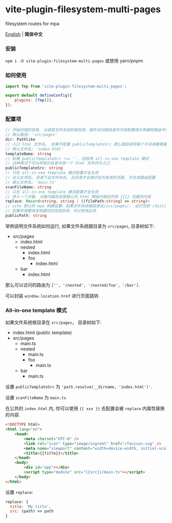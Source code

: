 # vite-plugin-filesystem-multi-pages

filesystem routes for mpa

<p>
<a href="https://github.com/MinatoHikari/vite-plugin-filesystem-multi-pages/blob/main/README.md">English</a> | <b>简体中文</b>
<!-- Contributors: Thanks for geting interested, however we DON'T accept new transitions to the README, thanks. -->
</p>

### 安装

`npm i -D vite-plugin-filesystem-multi-pages`
或使用 yarn/pnpm

### 如何使用

```javascript
import fmp from 'vite-plugin-filesystem-multi-pages';

export default defineConfig({
    plugins: [fmp()],
});
```

### 配置项

```typescript
// 开始扫描的目录, 也就是文件系统的根目录，插件会扫描目录中内容配置相关构建和路由中间件
// 默认路径: 'src/pages'
dir: Pathlike
// 入口 html 文件名， 如果不配置 publicTemplateSrc 那么根目录和每个子目录都需要一个 html 作为入口
// 默认文件名: 'index.html'
templateName: string
// 如果 publicTemplateSrc !== '', 则启用 all-in-one template 模式
// 这种情况下可以所有的目录共用一个 html 文件作为入口
publicTemplateSrc: string
// 只在 all-in-one template 模式配置才会生效 
// 定义此项后, 目录下此文件存在, 此目录才会被识别为有效的页面, 并生成路由配置
// 默认文件名: 'main.ts'
scanFileName: string
// 只在 all-in-one template 模式配置才会生效 
// 传入一个对象, 对象内属性会替换公共 html 模版内相应的用 {{}} 包裹的内容
replace: Record<string, string | ((filePath:string) => string)>
// vite 默认的 mpa 构建设置，如果文件系统根目录在/src/pages/， 会打包到 /dist/src/pages/ 目录
// 如果你想要改变构建后的存放目录，可以修改此项
publicPath: string
```

举例说明文件系统如何运行, 如果文件系统跟目录为 `src/pages`, 目录树如下:

-   src/pages
    -   index.html
    -   nested
        -   index.html
        -   foo
            -   index.html
    -   bar
        -   index.html

那么可以访问的路由为 `['', '/nested', '/nested/foo', '/bar']`.

可以封装 `window.location.href` 进行页面跳转.

### All-in-one template 模式

如果文件系统根目录在 `src/pages`， 目录树如下:

-   index.html (public template)
-   src/pages
    -   main.ts
    -   nested
        -   main.ts
        -   foo
            -   main.ts
    -   bar
        -   main.ts

设置 `publicTemplateSrc` 为 `'path.resolve(__dirname, 'index.html')'`.

设置 `scanFileName` 为 `main.ts`

在公共的 `index.html` 内, 你可以使用 `{{ xxx }}` 去配置会被 `replace` 内属性替换的内容.

```html
<!DOCTYPE html>
<html lang="en">
    <head>
        <meta charset="UTF-8" />
        <link rel="icon" type="image/svg+xml" href="/favicon.svg" />
        <meta name="viewport" content="width=device-width, initial-scale=1.0" />
        <title>{{title}}</title>
    </head>
    <body>
        <div id="app"></div>
        <script type="module" src="{{src}}/main.ts"></script>
    </body>
</html>
```

设置 `replace`:

```javascript
replace: {
  title: 'My title',
  src: (path) => path
}
```
